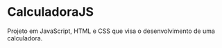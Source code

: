 # CalculadoraJS
Projeto em JavaScript, HTML e CSS que visa o desenvolvimento de uma calculadora.

 
